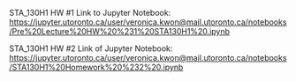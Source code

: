 STA_130H1 HW #1 Link to Jupyter Notebook: https://jupyter.utoronto.ca/user/veronica.kwon@mail.utoronto.ca/notebooks/Pre%20Lecture%20HW%20%231%20STA130H1%20.ipynb

STA_130H1 HW #2 Link of Jupyter Notebook: https://jupyter.utoronto.ca/user/veronica.kwon@mail.utoronto.ca/notebooks/STA130H1%20Homework%20%232%20.ipynb
